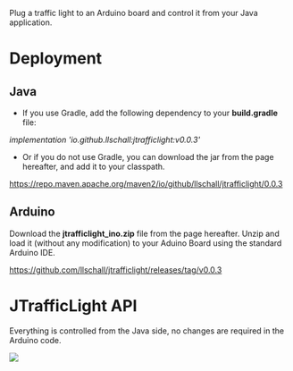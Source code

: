 Plug a traffic light to an Arduino board and control it from your Java application.

# Deployment

## Java

* If you use Gradle, add the following dependency to your **build.gradle** file:

_implementation 'io.github.llschall:jtrafficlight:v0.0.3'_

* Or if you do not use Gradle, you can download the jar from the page hereafter, and add it to your classpath.
  
https://repo.maven.apache.org/maven2/io/github/llschall/jtrafficlight/0.0.3

## Arduino

Download the **jtrafficlight_ino.zip** file from the page hereafter. Unzip and load it (without any modification) to your Aduino Board using the standard Arduino IDE.

https://github.com/llschall/jtrafficlight/releases/tag/v0.0.3

# JTrafficLight API

Everything is controlled from the Java side, no changes are required in the Arduino code.

![](https://github.com/llschall/jtrafficlight/blob/main/jtrafficlight_512.bmp?raw=true)
